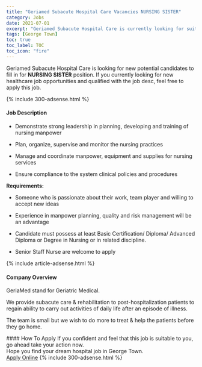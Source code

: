 ```yaml
---
title: "Geriamed Subacute Hospital Care Vacancies NURSING SISTER" 
category: Jobs 
date: 2021-07-01 
excerpt: "Geriamed Subacute Hospital Care is currently looking for suitable person to fill in the NURSING SISTER which positioned at George Town" 
tags: [George Town] 
toc: true 
toc_label: TOC 
toc_icon: "fire" 
--- 
```


<p>Geriamed Subacute Hospital Care is looking for new potential candidates to fill in for <b>NURSING SISTER</b> position. If you currently looking for new healthcare job opportunities and qualified with the job desc, feel free to apply this job.
</p>{% include 300-adsense.html %} 
<div><div><h4>Job Description</h4></div><div><div><span><div><ul><li><span>Demonstrate strong leadership in planning, developing and training of nursing manpower</span></li></ul><ul><li><span>Plan, organize, supervise and monitor the nursing practice</span>s</li></ul><ul><li><span>Manage and coordinate manpower, equipment and supplies for nursing services</span></li></ul><ul><li><span>Ensure compliance to the system clinical policies and procedures</span></li></ul><p><strong>Requirements:</strong></p><ul><li>Someone who is passionate about their work, team player and willing to accept new ideas</li></ul><ul><li><span>Experience in manpower planning, quality and risk management will be an advantage</span></li></ul><ul><li>Candidate must possess at least Basic Certification/ Diploma/ Advanced Diploma or Degree in Nursing or in related discipline.</li></ul><ul><li><span>Senior Staff Nurse are welcome to apply</span></li></ul></div></span></div></div></div> 
{% include article-adsense.html %} 
<div><div><h4>Company Overview</h4></div><div><div><span><div><p>GeriaMed stand for Geriatric Medical.</p><p>We provide subacute care &amp; rehabilitation to post-hospitalization patients to regain ability to carry out activities of daily life after an episode of illness.</p><p>The team is small but we wish to do more to treat &amp; help the patients before they go home.</p></div></span></div></div></div> 
#### How To Apply 
If you confident and feel that this job is suitable to you, go ahead take your action now. <br/> 
Hope you find your dream hospital job in George Town. <br/> 
<a href="https://www.jobstreet.com.my/en/job/nursing-sister-4591569?jobId=jobstreet-my-job-4591569" class="btn btn--warning" target="_blank" rel="nofollow noopenner">Apply Online</a> 
{% include 300-adsense.html %} 